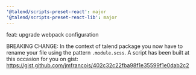 ```yaml
---
'@talend/scripts-preset-react': major
'@talend/scripts-preset-react-lib': major
---
```


feat: upgrade webpack configuration

BREAKING CHANGE: In the context of talend package you now have to rename your file using the pattern `.module.scss`. A script has been built at this occasion for you on gist: https://gist.github.com/jmfrancois/402c32c22fba98f1e35599f1e0dab2c2